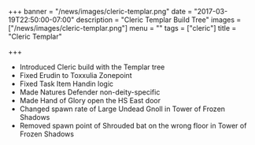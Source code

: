 +++
banner = "/news/images/cleric-templar.png"
date = "2017-03-19T22:50:00-07:00"
description = "Cleric Templar Build Tree"
images = ["/news/images/cleric-templar.png"]
menu = ""
tags = ["cleric"]
title = "Cleric Templar"

+++
* Introduced Cleric build with the Templar tree
* Fixed Erudin to Toxxulia Zonepoint
* Fixed Task Item Handin logic
* Made Natures Defender non-deity-specific
* Made Hand of Glory open the HS East door
* Changed spawn rate of Large Undead Gnoll in Tower of Frozen Shadows
* Removed spawn point of Shrouded bat on the wrong floor in Tower of Frozen Shadows
<!--more-->
